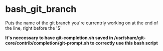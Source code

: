 # bash_git_branch
Puts the name of the git branch you're currentrly working on at the end of the line, right before the '$'

 **It's neccessary to have git-completion.sh saved in /usr/share/git-core/contrib/completion/git-prompt.sh to correctly use this bash script**
